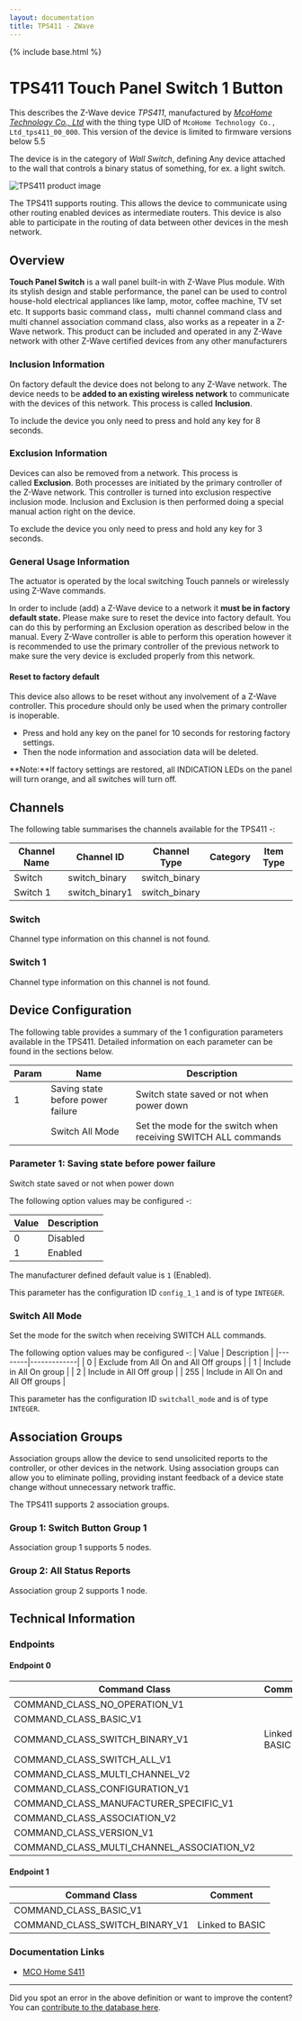 ```yaml
---
layout: documentation
title: TPS411 - ZWave
---
```


{% include base.html %}

# TPS411 Touch Panel Switch 1 Button
This describes the Z-Wave device *TPS411*, manufactured by *[McoHome Technology Co., Ltd](http://www.mcohome.com/)* with the thing type UID of ```McoHome Technology Co., Ltd_tps411_00_000```.
This version of the device is limited to firmware versions below 5.5

The device is in the category of *Wall Switch*, defining Any device attached to the wall that controls a binary status of something, for ex. a light switch.

![TPS411 product image](https://opensmarthouse.org/assets/zwave/attachments/526/mco-home-touch-panel-z-wave-1-button-white-mh-s411.jpg)


The TPS411 supports routing. This allows the device to communicate using other routing enabled devices as intermediate routers.  This device is also able to participate in the routing of data between other devices in the mesh network.

## Overview

**Touch Panel Switch** is a wall panel built-in with Z-Wave Plus module. With its stylish design and stable performance, the panel can be used to control house-hold electrical appliances like lamp, motor, coffee machine, TV set etc. It supports basic command class，multi channel command class and multi channel association command class, also works as a repeater in a Z-Wave network. This product can be included and operated in any Z-Wave network with other Z-Wave certified devices from any other manufacturers

### Inclusion Information

On factory default the device does not belong to any Z-Wave network. The device needs to be **added to an existing wireless network** to communicate with the devices of this network. This process is called **Inclusion**.

To include the device you only need to press and hold any key for 8 seconds.

### Exclusion Information

Devices can also be removed from a network. This process is called **Exclusion**. Both processes are initiated by the primary controller of the Z-Wave network. This controller is turned into exclusion respective inclusion mode. Inclusion and Exclusion is then performed doing a special manual action right on the device.

To exclude the device you only need to press and hold any key for 3 seconds.

### General Usage Information

The actuator is operated by the local switching Touch pannels or wirelessly using Z-Wave commands.

In order to include (add) a Z-Wave device to a network it **must be in factory default state.** Please make sure to reset the device into factory default. You can do this by performing an Exclusion operation as described below in the manual. Every Z-Wave controller is able to perform this operation however it is recommended to use the primary controller of the previous network to make sure the very device is excluded properly from this network.

#### Reset to factory default

This device also allows to be reset without any involvement of a Z-Wave controller. This procedure should only be used when the primary controller is inoperable.

  * Press and hold any key on the panel for 10 seconds for restoring factory settings. 
  * Then the node information and association data will be deleted.

**Note:**If factory settings are restored, all INDICATION LEDs on the panel will turn orange, and all switches will turn off.

## Channels

The following table summarises the channels available for the TPS411 -:

| Channel Name | Channel ID | Channel Type | Category | Item Type |
|--------------|------------|--------------|----------|-----------|
| Switch | switch_binary | switch_binary |  |  | 
| Switch 1 | switch_binary1 | switch_binary |  |  | 

### Switch
Channel type information on this channel is not found.

### Switch 1
Channel type information on this channel is not found.



## Device Configuration

The following table provides a summary of the 1 configuration parameters available in the TPS411.
Detailed information on each parameter can be found in the sections below.

| Param | Name  | Description |
|-------|-------|-------------|
| 1 | Saving state before power failure | Switch state saved or not when power down |
|  | Switch All Mode | Set the mode for the switch when receiving SWITCH ALL commands |

### Parameter 1: Saving state before power failure

Switch state saved or not when power down

The following option values may be configured -:

| Value  | Description |
|--------|-------------|
| 0 | Disabled |
| 1 | Enabled |

The manufacturer defined default value is ```1``` (Enabled).

This parameter has the configuration ID ```config_1_1``` and is of type ```INTEGER```.

### Switch All Mode

Set the mode for the switch when receiving SWITCH ALL commands.

The following option values may be configured -:
| Value  | Description |
|--------|-------------|
| 0 | Exclude from All On and All Off groups |
| 1 | Include in All On group |
| 2 | Include in All Off group |
| 255 | Include in All On and All Off groups |

This parameter has the configuration ID ```switchall_mode``` and is of type ```INTEGER```.


## Association Groups

Association groups allow the device to send unsolicited reports to the controller, or other devices in the network. Using association groups can allow you to eliminate polling, providing instant feedback of a device state change without unnecessary network traffic.

The TPS411 supports 2 association groups.

### Group 1: Switch Button Group 1


Association group 1 supports 5 nodes.

### Group 2: All Status Reports


Association group 2 supports 1 node.

## Technical Information

### Endpoints

#### Endpoint 0

| Command Class | Comment |
|---------------|---------|
| COMMAND_CLASS_NO_OPERATION_V1| |
| COMMAND_CLASS_BASIC_V1| |
| COMMAND_CLASS_SWITCH_BINARY_V1| Linked to BASIC|
| COMMAND_CLASS_SWITCH_ALL_V1| |
| COMMAND_CLASS_MULTI_CHANNEL_V2| |
| COMMAND_CLASS_CONFIGURATION_V1| |
| COMMAND_CLASS_MANUFACTURER_SPECIFIC_V1| |
| COMMAND_CLASS_ASSOCIATION_V2| |
| COMMAND_CLASS_VERSION_V1| |
| COMMAND_CLASS_MULTI_CHANNEL_ASSOCIATION_V2| |
#### Endpoint 1

| Command Class | Comment |
|---------------|---------|
| COMMAND_CLASS_BASIC_V1| |
| COMMAND_CLASS_SWITCH_BINARY_V1| Linked to BASIC|

### Documentation Links

* [MCO Home S411](https://www.opensmarthouse.org/zwavedatabase/526/MCOHome-MH-S411.pdf)

---

Did you spot an error in the above definition or want to improve the content?
You can [contribute to the database here](https://www.opensmarthouse.org/zwavedatabase/526).
